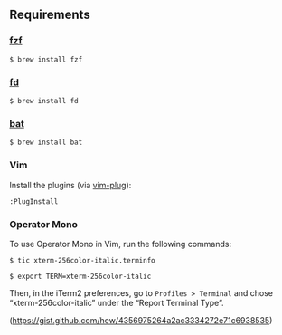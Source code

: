 ## Requirements

### [fzf](https://github.com/junegunn/fzf)

```
$ brew install fzf
```

### [fd](https://github.com/sharkdp/fd)

```
$ brew install fd
```

### [bat](https://github.com/sharkdp/bat)

```
$ brew install bat
```

### Vim

Install the plugins (via [vim-plug](https://github.com/junegunn/vim-plug)):

```
:PlugInstall
```

### Operator Mono

To use Operator Mono in Vim, run the following commands:

```
$ tic xterm-256color-italic.terminfo
```

```
$ export TERM=xterm-256color-italic
```

Then, in the iTerm2 preferences, go to `Profiles > Terminal` and chose “xterm-256color-italic” under the “Report Terminal Type”.

(https://gist.github.com/hew/4356975264a2ac3334272e71c6938535)
